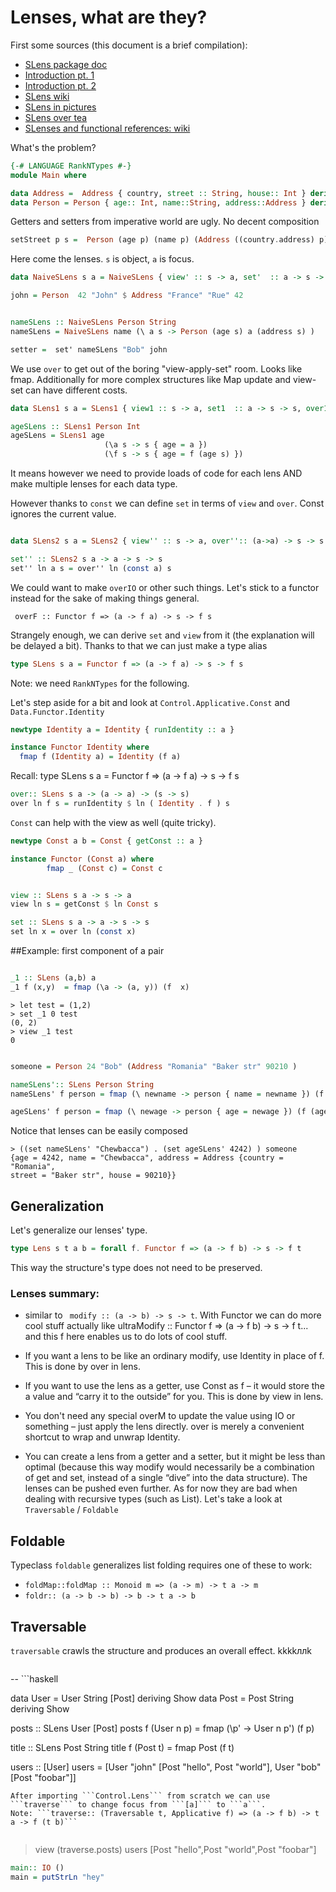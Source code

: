 # Lenses, what are they?

First some sources (this document is a brief compilation): 

* [SLens package doc](https://hackage.haskell.org/package/lens)
* [Introduction pt. 1](http://blog.jakubarnold.cz/2014/07/14/lens-tutorial-introduction-part-1.html)
* [Introduction pt. 2](http://blog.jakubarnold.cz/2014/08/06/lens-tutorial-stab-traversal-part-2.html)
* [SLens wiki](https://github.com/ekmett/lens/wiki)
* [SLens in pictures](http://adit.io/posts/2013-07-22-lenses-in-pictures.html)
* [SLens over tea](http://artyom.me/lens-over-tea-1)
* [SLenses and functional references: wiki](https://en.wikibooks.org/wiki/Haskell/SLenses_and_functional_references)


What's the problem?

```haskell
{-# LANGUAGE RankNTypes #-}
module Main where

data Address =  Address { country, street :: String, house:: Int } deriving Show
data Person = Person { age:: Int, name::String, address::Address } deriving Show

```

Getters and setters from imperative world are ugly.
No decent composition

```haskell
setStreet p s =  Person (age p) (name p) (Address ((country.address) p) s ((house.address) p ) ) 
```

Here come the lenses. ```s``` is object, ```a``` is focus.



```haskell
data NaiveSLens s a = NaiveSLens { view' :: s -> a, set'  :: a -> s -> s }

john = Person  42 "John" $ Address "France" "Rue" 42


nameSLens :: NaiveSLens Person String
nameSLens = NaiveSLens name (\ a s -> Person (age s) a (address s) )

setter =  set' nameSLens "Bob" john

```

We use ```over``` to get out of the boring "view-apply-set" room. Looks like fmap.
Additionally for more complex structures like Map update and view-set
can have different costs.

```haskell
data SLens1 s a = SLens1 { view1 :: s -> a, set1  :: a -> s -> s, over1:: (a->a) -> s -> s }

ageSLens :: SLens1 Person Int
ageSLens = SLens1 age
                     (\a s -> s { age = a })
                     (\f s -> s { age = f (age s) })

```

It means however we need to provide loads of code for each lens AND make multiple lenses for each data type.

However thanks to ```const``` we can define ```set``` in terms of ```view``` and ```over```.
Const ignores the current value.

```haskell

data SLens2 s a = SLens2 { view'' :: s -> a, over'':: (a->a) -> s -> s }

set'' :: SLens2 s a -> a -> s -> s
set'' ln a s = over'' ln (const a) s

```

We could want to make ```overIO``` or other such things. Let's stick to a functor instead for the sake of making things general.

` overF :: Functor f => (a -> f a) -> s -> f s`


Strangely enough, we can derive ```set``` and ```view``` from it (the explanation will be delayed a bit). Thanks to that we can just make a type alias


```haskell
type SLens s a = Functor f => (a -> f a) -> s -> f s

```

Note: we need ```RankNTypes``` for the following.

Let's step aside for a bit and look at  ```Control.Applicative.Const``` and ```Data.Functor.Identity```

```haskell
newtype Identity a = Identity { runIdentity :: a }

instance Functor Identity where
  fmap f (Identity a) = Identity (f a)
```
Recall: 
type SLens s a = Functor f => (a -> f a) -> s -> f s
```haskell
over:: SLens s a -> (a -> a) -> (s -> s)
over ln f s = runIdentity $ ln ( Identity . f ) s

```
```Const``` can help with the view as well (quite tricky).


```haskell
newtype Const a b = Const { getConst :: a } 

instance Functor (Const a) where
        fmap _ (Const c) = Const c 


view :: SLens s a -> s -> a
view ln s = getConst $ ln Const s

set :: SLens s a -> a -> s -> s
set ln x = over ln (const x)

```


##Example: first component of a pair

```haskell

_1 :: SLens (a,b) a 
_1 f (x,y)  = fmap (\a -> (a, y)) (f  x)

```

```
> let test = (1,2)
> set _1 0 test
(0, 2)
> view _1 test
0
```

```haskell

someone = Person 24 "Bob" (Address "Romania" "Baker str" 90210 )

nameSLens':: SLens Person String
nameSLens' f person = fmap (\ newname -> person { name = newname }) (f (name person))

ageSLens' f person = fmap (\ newage -> person { age = newage }) (f (age person))


```

Notice that lenses can be easily composed
```
> ((set nameSLens' "Chewbacca") . (set ageSLens' 4242) ) someone
{age = 4242, name = "Chewbacca", address = Address {country = "Romania",
street = "Baker str", house = 90210}} 
```
## Generalization
Let's generalize our lenses' type. 
```haskell
type Lens s t a b = forall f. Functor f => (a -> f b) -> s -> f t


```

This way the structure's type does not need to be preserved. 

### Lenses summary:
* similar to ``` modify :: (a -> b) -> s -> t```. With Functor we can do
more cool stuff 
actually like ultraModify :: Functor f => (a -> f b) -> s -> f t... and
this f here enables us to do lots of cool stuff.

* If you want a lens to be like an ordinary modify, use Identity in place
of f. This is done by over in lens.

* If you want to use the lens as a getter, use Const as f – it would store
the a value and “carry it to the outside” for you. This is done by view
in lens.

* You don't need any special overM to update the value using IO or
something – just apply the lens directly. over is merely a convenient
shortcut to wrap and unwrap Identity.

* You can create a lens from a getter and a setter, but it might be less
than optimal (because this way modify would necessarily be a combination
of get and set, instead of a single “dive” into the data structure).
The lenses can be pushed even further. As for now they are bad when
dealing with recursive types (such as List). Let's take a look at
```Traversable``` / ```Foldable```

## Foldable
Typeclass ```foldable``` generalizes list folding 
 requires one of these to work:
 * ```foldMap::foldMap :: Monoid m => (a -> m) -> t a -> m```
 * ```foldr:: (a -> b -> b) -> b -> t a -> b```


 

## Traversable
```traversable``` crawls the structure and produces an overall effect.
kkkkллk
```haskell


```



-- ```haskell

data User = User String [Post] deriving Show
data Post = Post String deriving Show

posts :: SLens User [Post]
posts f (User n p) = fmap (\p' -> User n p') (f p)

title :: SLens Post String
title f (Post t) = fmap Post (f t)

users :: [User]
users = [User "john" [Post "hello", Post "world"], User "bob" [Post "foobar"]]

```
After importing ```Control.Lens``` from scratch we can use
```traverse``` to change focus from ```[a]``` to ```a```.
Note: ```traverse:: (Traversable t, Applicative f) => (a -> f b) -> t a -> f (t b)```


```
> view (traverse.posts) users
[Post "hello",Post "world",Post "foobar"]


```haskell
main:: IO ()
main = putStrLn "hey"

```
